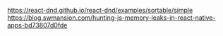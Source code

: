 https://react-dnd.github.io/react-dnd/examples/sortable/simple
https://blog.swmansion.com/hunting-js-memory-leaks-in-react-native-apps-bd73807d0fde
